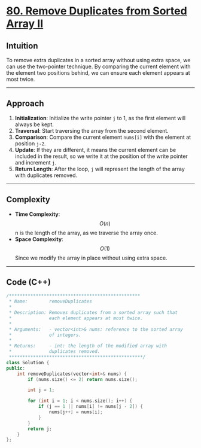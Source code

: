 # [80. Remove Duplicates from Sorted Array II](https://leetcode.com/problems/remove-duplicates-from-sorted-array-ii/description/?envType=study-plan-v2&envId=top-interview-150)

## Intuition

To remove extra duplicates in a sorted array without using extra space, we can use the two-pointer technique. By comparing the current element with the element two positions behind, we can ensure each element appears at most twice.

---

## Approach

1. **Initialization**: Initialize the write pointer `j` to 1, as the first element will always be kept.
2. **Traversal**: Start traversing the array from the second element.
3. **Comparison**: Compare the current element `nums[i]` with the element at position `j-2`.
4. **Update**: If they are different, it means the current element can be included in the result, so we write it at the position of the write pointer and increment `j`.
5. **Return Length**: After the loop, `j` will represent the length of the array with duplicates removed.

---

## Complexity

- **Time Complexity**: $$O(n)$$
    n is the length of the array, as we traverse the array once.
- **Space Complexity**: $$O(1)$$
    Since we modify the array in place without using extra space.

---

## Code (C++)

```cpp
/*************************************************
 * Name:        removeDuplicates
 * 
 * Description: Removes duplicates from a sorted array such that 
 *              each element appears at most twice.
 * 
 * Arguments:   - vector<int>& nums: reference to the sorted array 
 *              of integers.
 * 
 * Returns:     - int: the length of the modified array with 
 *              duplicates removed.
 **************************************************/
class Solution {
public:
    int removeDuplicates(vector<int>& nums) {
        if (nums.size() <= 2) return nums.size();

        int j = 1;

        for (int i = 1; i < nums.size(); i++) {
            if (j == 1 || nums[i] != nums[j - 2]) {
                nums[j++] = nums[i];
            }
        }
        return j;
    }
};
```
